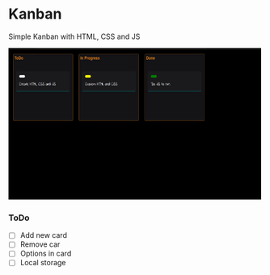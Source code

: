 # Kanban
Simple Kanban with HTML, CSS and JS

<img src="https://github.com/brandonsousa/Kanban/blob/master/images/print.jpg" width="500" height="300"/>

### ToDo
- [ ] Add new card
- [ ] Remove car
- [ ] Options in card
- [ ] Local storage
